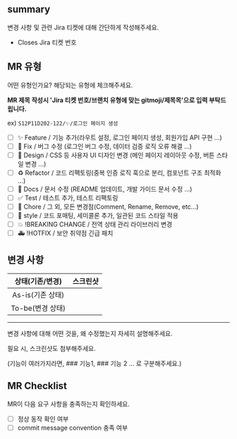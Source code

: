 ## summary

변경 사항 및 관련 Jira 티켓에 대해 간단하게 작성해주세요.

- Closes Jira 티켓 번호

## MR 유형

어떤 유형인가요? 해당되는 유형에 체크해주세요.

**MR 제목 작성시 'Jira 티켓 번호/브랜치 유형에 맞는 gitmoji/제목목'으로 입력 부탁드립니다.**

ex) `S12P11D202-122/✨/로그인 페이지 생성`

- [ ] ✨ Feature / 기능 추가(라우트 설정, 로그인 페이지 생성, 회원가입 API 구현 ...)
- [ ] 🐛 Fix / 버그 수정 (로그인 버그 수정, 데이터 검증 로직 오류 해결 ...)
- [ ] 💄 Design / CSS 등 사용자 UI 디자인 변경 (메인 페이지 레이아웃 수정, 버튼 스타일 변경 ...)
- [ ] ♻️ Refactor / 코드 리팩토링(중복 인증 로직 훅으로 분리, 컴포넌트 구조 최적화 ...)
- [ ] 📝 Docs / 문서 수정 (README 업데이트, 개발 가이드 문서 수정 ...)
- [ ] ✅ Test / 테스트 추가, 테스트 리팩토링
- [ ] 💬 Chore / 그 외, 모든 변경점(Comment, Rename, Remove, etc...)
- [ ] 💎 style / 코드 포매팅, 세미콜론 추가, 일관된 코드 스타일 적용
- [ ] 💥 !BREAKING CHANGE / 전역 상태 관리 라이브러리 변경
- [ ] 🚑 !HOTFIX / 보안 취약점 긴급 패치

## 변경 사항

| 상태(기존/변경)  | 스크린샷 |
| :--------------: | -------- |
| As-is(기존 상태) |          |
| To-be(변경 상태) |          |

---

변경 사항에 대해 어떤 것을, 왜 수정했는지 자세히 설명해주세요.

필요 시, 스크린샷도 첨부해주세요.

(기능이 여러가지라면, ### 기능1, ### 기능 2 ... 로 구분해주세요.)

## MR Checklist

MR이 다음 요구 사항을 충족하는지 확인하세요.

- [ ] 정상 동작 확인 여부
- [ ] commit message convention 충족 여부
